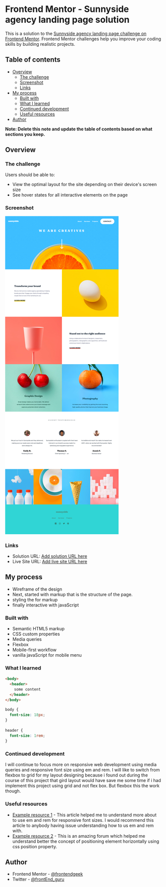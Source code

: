 # Frontend Mentor - Sunnyside agency landing page solution

This is a solution to the [Sunnyside agency landing page challenge on Frontend Mentor](https://www.frontendmentor.io/challenges/sunnyside-agency-landing-page-7yVs3B6ef). Frontend Mentor challenges help you improve your coding skills by building realistic projects.

## Table of contents

- [Overview](#overview)
  - [The challenge](#the-challenge)
  - [Screenshot](#screenshot)
  - [Links](#links)
- [My process](#my-process)
  - [Built with](#built-with)
  - [What I learned](#what-i-learned)
  - [Continued development](#continued-development)
  - [Useful resources](#useful-resources)
- [Author](#author)

**Note: Delete this note and update the table of contents based on what sections you keep.**

## Overview

### The challenge

Users should be able to:

- View the optimal layout for the site depending on their device's screen size
- See hover states for all interactive elements on the page

### Screenshot

![desktop output for sunnyside landing page](screenshot/desktop-design.png)

### Links

- Solution URL: [Add solution URL here](https://your-solution-url.com)
- Live Site URL: [Add live site URL here](sunnyside-landing-page-coral.vercel.app)

## My process

- Wireframe of the design
- Next, started with markup that is the structure of the page.
- styling the for markup
- finally interactive with javaScript

### Built with

- Semantic HTML5 markup
- CSS custom properties
- Media queries
- Flexbox
- Mobile-first workflow
- vanilla javaScript for mobile menu

### What I learned

```html 
<body>
  <header>
    some content
  </header>
</body>
```

```css
body {
  font-size: 18px;
}

header {
  font-size: 1rem;
}
```
### Continued development

I will continue to focus more on responsive web development using media queries and responsive font size using em and rem. I will like to switch from flexbox to grid for my layout designing because i found out during the course of this project that gird layout would have save me some time if i had implement this project using grid and not flex box. But flexbox this the work though.

### Useful resources

- [Example resource 1](https://www.medium.com/msinha2801) - This article helped me to understand more about to use em and rem for responsive font sizes. I would recommend this article to anybody having issue understanding how to us em and rem with.
- [Example resource 2](https://www.css-tricks.com) - This is an amazing forum which helped me understand better the concept of positioning element horizontally using css position property.

## Author

- Frontend Mentor - [@frontendgeek](https://www.frontendmentor.io/profile/frontendgeek)
- Twitter - [@frontEnd_guru](https://www.twitter.com/frontEnd_guru)


